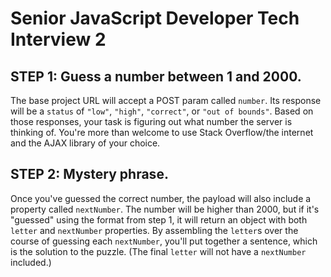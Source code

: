 Senior JavaScript Developer Tech Interview 2
=================

STEP 1: **Guess a number between 1 and 2000.**
------------

The base project URL will accept a POST param called `number`. Its response will be a `status` of `"low"`, `"high"`, `"correct"`, or `"out of bounds"`. Based on those responses, your task is figuring out what number the server is thinking of. You're more than welcome to use Stack Overflow/the internet and the AJAX library of your choice.

STEP 2: **Mystery phrase.**
------------

Once you've guessed the correct number, the payload will also include a property called `nextNumber`. The number will be higher than 2000, but if it's "guessed" using the format from step 1, it will return an object with both `letter` and `nextNumber` properties. By assembling the `letter`s over the course of guessing each `nextNumber`, you'll put together a sentence, which is the solution to the puzzle. (The final `letter` will not have a `nextNumber` included.)
